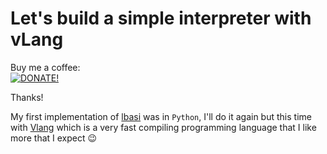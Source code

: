 # Let's build a simple interpreter with vLang

Buy me a coffee:   
[![DONATE!](http://www.pngall.com/wp-content/uploads/2016/05/PayPal-Donate-Button-PNG-File-180x100.png)](https://www.paypal.com/donate/?hosted_button_id=LXQYXFP77AD2G) 

Thanks!

My first implementation of [lbasi](https://ruslanspivak.com/lsbasi-part1/) was in `Python`, I'll do it again but this time with [Vlang](https://vlang.io/) which is a very fast compiling programming language that I like more that I expect 😉
